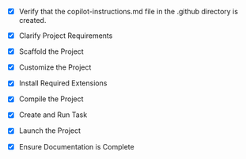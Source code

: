 <!-- Use this file to provide workspace-specific custom instructions to Copilot. For more details, visit https://code.visualstudio.com/docs/copilot/copilot-customization#_use-a-githubcopilotinstructionsmd-file -->
- [x] Verify that the copilot-instructions.md file in the .github directory is created.

- [x] Clarify Project Requirements
	<!-- AR Web App with React, Three.js, AR.js, Django backend for 3D model uploads and AR visualization -->

- [x] Scaffold the Project
	<!-- Created React frontend and Django backend structure -->

- [x] Customize the Project
	<!-- Implemented AR functionality, 3D model handling, camera access, and image capture -->

- [x] Install Required Extensions
	<!-- No specific extensions required -->

- [x] Compile the Project
	<!-- Dependencies installed and project compiled successfully -->

- [x] Create and Run Task
	<!-- Created tasks for running frontend and backend -->

- [x] Launch the Project
	<!-- Development servers launched successfully -->

- [x] Ensure Documentation is Complete
	<!-- Created comprehensive README with all project information -->
